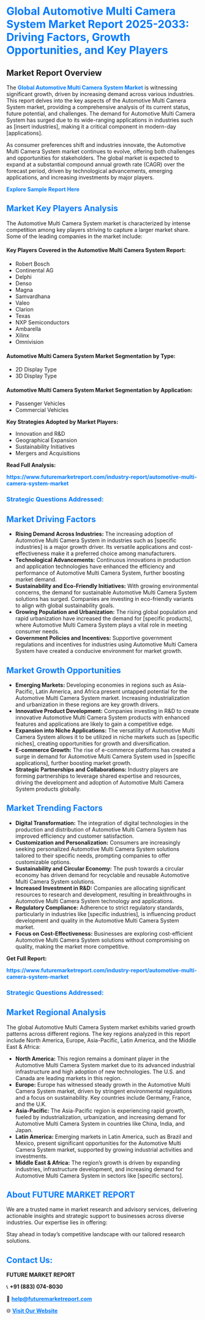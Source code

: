 <h1 style="color: #007BFF;">Global Automotive Multi Camera System Market Report 2025-2033: Driving Factors, Growth Opportunities, and Key Players</h1>

<section id="overview">
<h2>Market Report Overview</h2>
<p>The <a href="https://www.futuremarketreport.com/industry-report/automotive-multi-camera-system-market" style="color: #007BFF; text-decoration: none;"><strong>Global Automotive Multi Camera System Market</strong></a> is witnessing significant growth, driven by increasing demand across various industries. This report delves into the key aspects of the Automotive Multi Camera System market, providing a comprehensive analysis of its current status, future potential, and challenges. The demand for Automotive Multi Camera System has surged due to its wide-ranging applications in industries such as [insert industries], making it a critical component in modern-day [applications].</p>
<p>As consumer preferences shift and industries innovate, the Automotive Multi Camera System market continues to evolve, offering both challenges and opportunities for stakeholders. The global market is expected to expand at a substantial compound annual growth rate (CAGR) over the forecast period, driven by technological advancements, emerging applications, and increasing investments by major players.</p>
</section>

<section id="overview">
<p><a href="https://www.futuremarketreport.com/request-sample/reportId=57872" style="color: #007BFF; text-decoration: none;"><strong>Explore Sample Report Here</strong></a></p>
</section>

<section id="key-players">
<h2 style="color: #007BFF;">Market Key Players Analysis</h2>
<p>The Automotive Multi Camera System market is characterized by intense competition among key players striving to capture a larger market share. Some of the leading companies in the market include:</p>
<h4>Key Players Covered in the Automotive Multi Camera System Report:</h4>
<ul><li>Robert Bosch</li><li>Continental AG</li><li>Delphi</li><li>Denso</li><li>Magna</li><li>Samvardhana</li><li>Valeo</li><li>Clarion</li><li>Texas</li><li>NXP Semiconductors</li><li>Ambarella</li><li>Xilinx</li><li>Omnivision</li></ul>
<h4>Automotive Multi Camera System Market Segmentation by Type:</h4>
<ul><li>2D Display Type</li><li>3D Display Type</li></ul>

<h4>Automotive Multi Camera System Market Segmentation by Application:</h4>
<ul><li>Passenger Vehicles</li><li>Commercial Vehicles</li></ul>
<p><strong>Key Strategies Adopted by Market Players:</strong></p>
<ul>
<li>Innovation and R&D</li>
<li>Geographical Expansion</li>
<li>Sustainability Initiatives</li>
<li>Mergers and Acquisitions</li>
</ul>
</section>

<section>
<p><strong>Read Full Analysis: </strong></p><a href="https://www.futuremarketreport.com/industry-report/automotive-multi-camera-system-market" style="color: #007BFF; text-decoration: none;"><strong>https://www.futuremarketreport.com/industry-report/automotive-multi-camera-system-market</strong></a>
<h3 style="color: #007BFF;">Strategic Questions Addressed:</h3>
</section>

<section id="driving-factors">
<h2 style="color: #007BFF;">Market Driving Factors</h2>
<ul>
<li><strong>Rising Demand Across Industries:</strong> The increasing adoption of Automotive Multi Camera System in industries such as [specific industries] is a major growth driver. Its versatile applications and cost-effectiveness make it a preferred choice among manufacturers.</li>
<li><strong>Technological Advancements:</strong> Continuous innovations in production and application technologies have enhanced the efficiency and performance of Automotive Multi Camera System, further boosting market demand.</li>
<li><strong>Sustainability and Eco-Friendly Initiatives:</strong> With growing environmental concerns, the demand for sustainable Automotive Multi Camera System solutions has surged. Companies are investing in eco-friendly variants to align with global sustainability goals.</li>
<li><strong>Growing Population and Urbanization:</strong> The rising global population and rapid urbanization have increased the demand for [specific products], where Automotive Multi Camera System plays a vital role in meeting consumer needs.</li>
<li><strong>Government Policies and Incentives:</strong> Supportive government regulations and incentives for industries using Automotive Multi Camera System have created a conducive environment for market growth.</li>
</ul>
</section>

<section id="growth-opportunities">
<h2 style="color: #007BFF;">Market Growth Opportunities</h2>
<ul>
<li><strong>Emerging Markets:</strong> Developing economies in regions such as Asia-Pacific, Latin America, and Africa present untapped potential for the Automotive Multi Camera System market. Increasing industrialization and urbanization in these regions are key growth drivers.</li>
<li><strong>Innovative Product Development:</strong> Companies investing in R&D to create innovative Automotive Multi Camera System products with enhanced features and applications are likely to gain a competitive edge.</li>
<li><strong>Expansion into Niche Applications:</strong> The versatility of Automotive Multi Camera System allows it to be utilized in niche markets such as [specific niches], creating opportunities for growth and diversification.</li>
<li><strong>E-commerce Growth:</strong> The rise of e-commerce platforms has created a surge in demand for Automotive Multi Camera System used in [specific applications], further boosting market growth.</li>
<li><strong>Strategic Partnerships and Collaborations:</strong> Industry players are forming partnerships to leverage shared expertise and resources, driving the development and adoption of Automotive Multi Camera System products globally.</li>
</ul>
</section>

<section id="trending-factors">
<h2 style="color: #007BFF;">Market Trending Factors</h2>
<ul>
<li><strong>Digital Transformation:</strong> The integration of digital technologies in the production and distribution of Automotive Multi Camera System has improved efficiency and customer satisfaction.</li>
<li><strong>Customization and Personalization:</strong> Consumers are increasingly seeking personalized Automotive Multi Camera System solutions tailored to their specific needs, prompting companies to offer customizable options.</li>
<li><strong>Sustainability and Circular Economy:</strong> The push towards a circular economy has driven demand for recyclable and reusable Automotive Multi Camera System solutions.</li>
<li><strong>Increased Investment in R&D:</strong> Companies are allocating significant resources to research and development, resulting in breakthroughs in Automotive Multi Camera System technology and applications.</li>
<li><strong>Regulatory Compliance:</strong> Adherence to strict regulatory standards, particularly in industries like [specific industries], is influencing product development and quality in the Automotive Multi Camera System market.</li>
<li><strong>Focus on Cost-Effectiveness:</strong> Businesses are exploring cost-efficient Automotive Multi Camera System solutions without compromising on quality, making the market more competitive.</li>
</ul>
</section>

<section>
<p><strong>Get Full Report: </strong></p><a href="https://www.futuremarketreport.com/industry-report/automotive-multi-camera-system-market" style="color: #007BFF; text-decoration: none;"><strong>https://www.futuremarketreport.com/industry-report/automotive-multi-camera-system-market</strong></a>
<h3 style="color: #007BFF;">Strategic Questions Addressed:</h3>
</section>


<section id="regional-analysis">
<h2 style="color: #007BFF;">Market Regional Analysis</h2>
<p>The global Automotive Multi Camera System market exhibits varied growth patterns across different regions. The key regions analyzed in this report include North America, Europe, Asia-Pacific, Latin America, and the Middle East & Africa:</p>
<ul>
<li><strong>North America:</strong> This region remains a dominant player in the Automotive Multi Camera System market due to its advanced industrial infrastructure and high adoption of new technologies. The U.S. and Canada are leading markets in this region.</li>
<li><strong>Europe:</strong> Europe has witnessed steady growth in the Automotive Multi Camera System market, driven by stringent environmental regulations and a focus on sustainability. Key countries include Germany, France, and the U.K.</li>
<li><strong>Asia-Pacific:</strong> The Asia-Pacific region is experiencing rapid growth, fueled by industrialization, urbanization, and increasing demand for Automotive Multi Camera System in countries like China, India, and Japan.</li>
<li><strong>Latin America:</strong> Emerging markets in Latin America, such as Brazil and Mexico, present significant opportunities for the Automotive Multi Camera System market, supported by growing industrial activities and investments.</li>
<li><strong>Middle East & Africa:</strong> The region’s growth is driven by expanding industries, infrastructure development, and increasing demand for Automotive Multi Camera System in sectors like [specific sectors].</li>
</ul>
</section>

<footer>
<h2 style="color: #007BFF;">About FUTURE MARKET REPORT</h2>
<p>We are a trusted name in market research and advisory services, delivering actionable insights and strategic support to businesses across diverse industries. Our expertise lies in offering:</p>

<p>Stay ahead in today’s competitive landscape with our tailored research solutions.</p>

<h2 style="color: #007BFF;">Contact Us:</h2>
<p><strong>FUTURE MARKET REPORT</strong></p>
<p>📞 <strong>+91 (883) 074-8030</strong></p>
<p>📧 <strong><a href="mailto:help@futuremarketreport.com" style="color: #007BFF;">help@futuremarketreport.com</a></strong></p>
<p>🌐 <strong><a href="https://www.futuremarketreport.com/" style="color: #007BFF;">Visit Our Website</a></strong></p>
</footer>